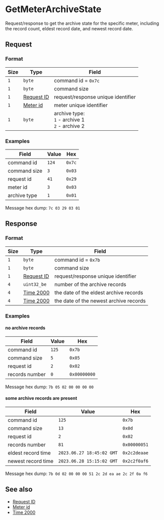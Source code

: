 # GetMeterArchiveState

Request/response to get the archive state for the specific meter, including the record count, eldest record date, and newest record date.


## Request

### Format

| Size | Type                                 | Field                                                   |
| ---- | ------------------------------------ | ------------------------------------------------------- |
| `1`  | `byte`                               | command id = `0x7c`                                     |
| `1`  | `byte`                               | command size                                            |
| `1`  | [Request ID](../types.md#request-id) | request/response unique identifier                      |
| `1`  | [Meter id](../types.md#meter-id)     | meter unique identifier                                 |
| `1`  | `byte`                               | archive type: <br> `1` - archive 1 <br> `2` - archive 2 |

### Examples

| Field        | Value | Hex    |
| ------------ | ----- | ------ |
| command id   | `124` | `0x7c` |
| command size | `3`   | `0x03` |
| request id   | `41`  | `0x29` |
| meter id     | `3`   | `0x03` |
| archive type | `1`   | `0x01` |



Message hex dump: `7c 03 29 03 01`


## Response

### Format

| Size | Type                                 | Field                                  |
| ---- | ------------------------------------ | -------------------------------------- |
| `1`  | `byte`                               | command id = `0x7b`                    |
| `1`  | `byte`                               | command size                           |
| `1`  | [Request ID](../types.md#request-id) | request/response unique identifier     |
| `4`  | `uint32_be`                          | number of the archive records          |
| `4`  | [Time 2000](../types.md#time-2000)   | the date of the eldest archive records |
| `4`  | [Time 2000](../types.md#time-2000)   | the date of the newest archive records |


### Examples

#### no archive records

| Field          | Value | Hex          |
| -------------- | ----- | ------------ |
| command id     | `125` | `0x7b`       |
| command size   | `5`   | `0x05`       |
| request id     | `2`   | `0x02`       |
| records number | `0`   | `0x00000000` |

Message hex dump: `7b 05 02 00 00 00 00`

#### some archive records are present

| Field              | Value                     | Hex          |
| ------------------ | ------------------------- | ------------ |
| command id         | `125`                     | `0x7b`       |
| command size       | `13`                      | `0x0d`       |
| request id         | `2`                       | `0x02`       |
| records number     | `81`                      | `0x00000051` |
| eldest record time | `2023.06.27 18:45:02 GMT` | `0x2c2deaae` |
| newest record time | `2023.06.28 15:15:02 GMT` | `0x2c2f0af6` |

Message hex dump: `7b 0d 02 00 00 00 51 2c 2d ea ae 2c 2f 0a f6`


## See also

* [Request ID](../types.md#request-id)
* [Meter id](../types.md#meter-id)
* [Time 2000](../types.md#time-2000)
